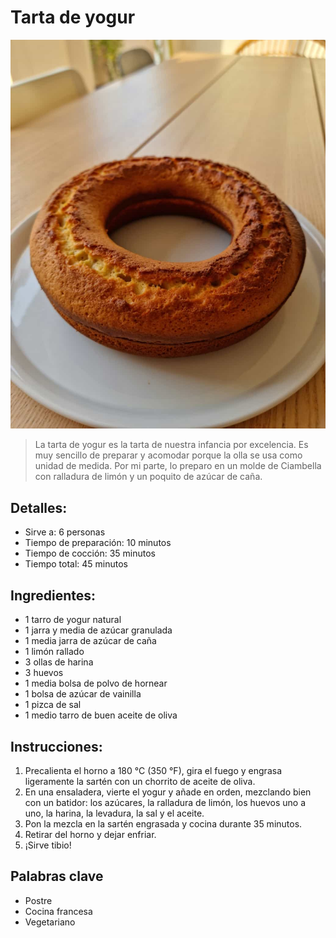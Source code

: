 # Tarta de yogur 

![Tarta de yogur](https://github.com/anamorph/recettes/blob/main/photos/fr-dessert-gateau-au-yaourt-01.jpg?raw=true)

> La tarta de yogur es la tarta de nuestra infancia por excelencia. Es muy sencillo de preparar y acomodar porque la olla se usa como unidad de medida. Por mi parte, lo preparo en un molde de Ciambella con ralladura de limón y un poquito de azúcar de caña.

## Detalles:
* Sirve a: 6 personas 
* Tiempo de preparación: 10 minutos 
* Tiempo de cocción: 35 minutos 
* Tiempo total: 45 minutos 

## Ingredientes: 
* 1 tarro de yogur natural 
* 1 jarra y media de azúcar granulada
* 1 media jarra de azúcar de caña 
* 1 limón rallado
* 3 ollas de harina 
* 3 huevos 
* 1 media bolsa de polvo de hornear 
* 1 bolsa de azúcar de vainilla 
* 1 pizca de sal 
* 1 medio tarro de buen aceite de oliva 

## Instrucciones:
1. Precalienta el horno a 180 °C (350 °F), gira el fuego y engrasa ligeramente la sartén con un chorrito de aceite de oliva. 
1. En una ensaladera, vierte el yogur y añade en orden, mezclando bien con un batidor: los azúcares, la ralladura de limón, los huevos uno a uno, la harina, la levadura, la sal y el aceite.
1. Pon la mezcla en la sartén engrasada y cocina durante 35 minutos. 
1. Retirar del horno y dejar enfriar. 
1. ¡Sirve tibio!

## Palabras clave
* Postre
* Cocina francesa
* Vegetariano